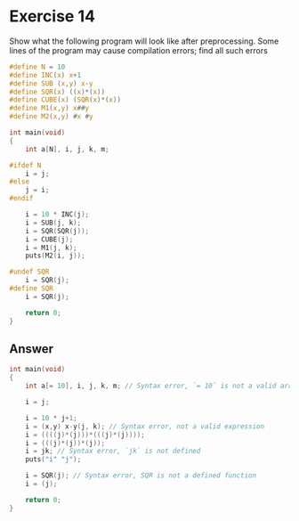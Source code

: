 # Exercise 14

Show what the following program will look like after preprocessing. Some lines of the program may cause compilation errors; find all such errors

```c
#define N = 10
#define INC(x) x+1
#define SUB (x,y) x-y
#define SQR(x) ((x)*(x))
#define CUBE(x) (SQR(x)*(x))
#define M1(x,y) x##y
#define M2(x,y) #x #y

int main(void)
{
    int a[N], i, j, k, m;

#ifdef N
    i = j;
#else
    j = i;
#endif

    i = 10 * INC(j);
    i = SUB(j, k);
    i = SQR(SQR(j));
    i = CUBE(j);
    i = M1(j, k);
    puts(M2(i, j));

#undef SQR
    i = SQR(j);
#define SQR
    i = SQR(j);

    return 0;
}
```

## Answer

```c
int main(void)
{
    int a[= 10], i, j, k, m; // Syntax error, `= 10` is not a valid array index

    i = j;

    i = 10 * j+1;
    i = (x,y) x-y(j, k); // Syntax error, not a valid expression
    i = ((((j)*(j)))*(((j)*(j))));
    i = (((j)*(j))*(j));
    i = jk; // Syntax error, `jk` is not defined
    puts("i" "j");

    i = SQR(j); // Syntax error, SQR is not a defined function
    i = (j);

    return 0;
}
```
